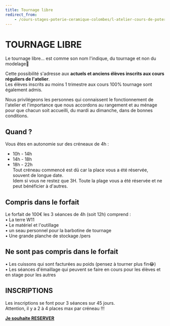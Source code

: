 ```yaml
---
title: Tournage libre 
redirect_from:
    - /cours-stages-poterie-ceramique-colombes/l-atelier-cours-de-poterie-ceramique-colombes/
---
```

# TOURNAGE LIBRE  

Le tournage libre... est comme son nom l'indique, du tournage et non du modelage🤗   

Cette possibilité s'adresse aux **actuels et anciens élèves inscrits aux cours réguliers de l'atelier**.    
Les élèves inscrits au moins 1 trimestre aux cours 100% tournage sont également admis.   

Nous privilégeons les personnes qui connaissent le fonctionnement de l'atelier et l'importance que nous accordons au rangement et au ménage pour que chacun soit accueilli, du mardi au dimanche, dans de bonnes conditions.  

## Quand ?    
Vous êtes en autonomie sur des créneaux de 4h :   
- 10h - 14h   
- 14h - 18h  
- 18h - 22h    
Tout créneau commencé est dü car la place vous a été réservée, souvent de longue date.   
Idem si vous ne restez que 3H. Toute la plage vous a été réservée et ne peut bénéficier à d'autres.   

## Compris dans le forfait 
Le forfait de 100€ les 3 séances de 4h (soit 12h) comprend :    
• La terre W11   
• Le matériel et l'outillage   
• un seau personnel pour la barbotine de tournage   
• Une grande planche de stockage /pers   

## Ne sont pas compris dans le forfait  
• Les cuissons qui sont facturées au poids (pensez à tourner plus fin😂)   
• Les séances d'émaillage qui peuvent se faire en cours pour les élèves et en stage pour les autres   

## INSCRIPTIONS 
Les inscriptions se font pour 3 séances sur 45 jours.    
Attention, il y a 2 à 4 places max par créneau !!!  

[**Je souhaite RESERVER**](https://app.acuityscheduling.com/catalog.php?owner=35942538&action=addCart&id=1993655&clear=1)

